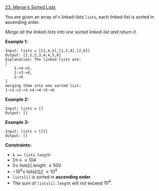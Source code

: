 ﻿[23. Merge k Sorted Lists](https://leetcode.com/problems/merge-k-sorted-lists/)

You are given an array of `k` linked-lists `lists`, each linked-list is sorted in ascending order.

_Merge all the linked-lists into one sorted linked-list and return it._

__Example 1:__

    Input: lists = [[1,4,5],[1,3,4],[2,6]]
    Output: [1,1,2,3,4,4,5,6]
    Explanation: The linked-lists are:
    [
        1->4->5,
        1->3->4,
        2->6
    ]
    merging them into one sorted list:
    1->1->2->3->4->4->5->6

__Example 2:__

    Input: lists = []
    Output: []

__Example 3:__

    Input: lists = [[]]
    Output: []

__Constraints:__

- `k == lists.length`
- $0 \leq$ `k` $\leq 104$
- $0 \leq$ lists[i].length $\leq 500$
- $-10^4 \leq$ lists[i][j] $\leq 10^4$
- `lists[i]` is sorted in __ascending order__.
- The sum of `lists[i].length` will not exceed $10^4$.
